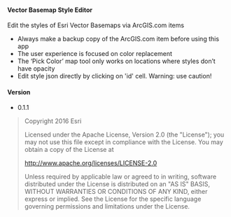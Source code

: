 
#### Vector Basemap Style Editor
Edit the styles of Esri Vector Basemaps via ArcGIS.com items
 * Always make a backup copy of the ArcGIS.com item before using this app
 * The user experience is focused on color replacement
 * The ‘Pick Color’ map tool only works on locations where styles don’t have opacity
 * Edit style json directly by clicking on 'id' cell. Warning: use caution!


#### Version
 * 0.1.1


> Copyright 2016 Esri
>
> Licensed under the Apache License, Version 2.0 (the "License");
> you may not use this file except in compliance with the License.
> You may obtain a copy of the License at
>
>   http://www.apache.org/licenses/LICENSE-2.0
>
> Unless required by applicable law or agreed to in writing, software
> distributed under the License is distributed on an "AS IS" BASIS,
> WITHOUT WARRANTIES OR CONDITIONS OF ANY KIND, either express or implied.
> See the License for the specific language governing permissions and
> limitations under the License.
